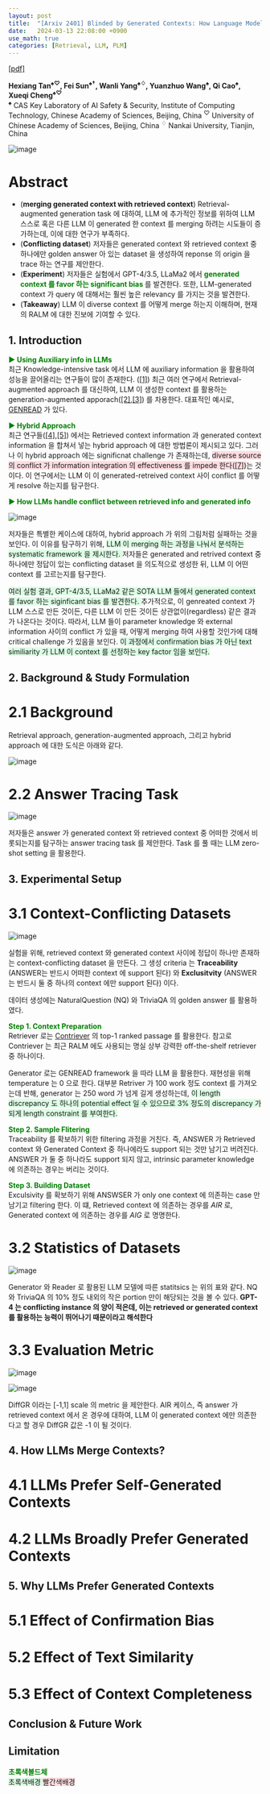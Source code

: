 ```yaml
---
layout: post
title:  "[Arxiv 2401] Blinded by Generated Contexts: How Language Models Merge Generated and Retrieved Contexts for Open-Domain QA?"
date:   2024-03-13 22:08:00 +0900
use_math: true
categories: [Retrieval, LLM, PLM]
---
```


[[pdf]](https://arxiv.org/pdf/2401.11911.pdf)  &emsp;

**Hexiang Tan<sup>♠♡</sup>, Fei Sun<sup>♠†</sup>, Wanli Yang<sup>♠♢</sup>, Yuanzhuo Wang<sup>♠</sup>, Qi Cao<sup>♠</sup>, Xueqi Cheng<sup>♠♡</sup>**
<br><sup>♠</sup> CAS Key Laboratory of AI Safety & Security, Institute of Computing Technology, Chinese Academy of Sciences, Beijing, China <sup>♡</sup> University of Chinese Academy of Sciences, Beijing, China <sup>♢</sup> Nankai University, Tianjin, China &emsp;

![image](https://github.com/yong1-kim/yong1-kim.github.io/assets/42200027/efe5bdb0-6f48-44eb-b90b-13b14e7ac705)

# Abstract
- (**merging generated context with retrieved context**) Retrieval-augmented generation task 에 대하여, LLM 에 추가적인 정보를 위하여 LLM 스스로 혹은 다른 LLM 이 generated 한 context 를 merging 하려는 시도들이 증가하는데, 이에 대한 연구가 부족하다.
- (**Conflicting dataset**) 저자들은 generated context 와 retrieved context 중 하나에만 golden answer 아 있는 dataset 을 생성하여 reponse 의 origin 을 trace 하는 연구를 제안한다.
- (**Experiment**) 저자들은 실험에서 GPT-4/3.5, LLaMa2 에서 <span style='color:green;font-weight:bold'> generated context 를 favor 하는 significant bias </span> 를 발견한다. 또한, LLM-generated context 가 query 에 대해서는 훨씬 높은 relevancy 를 가지는 것을 발견한다.
- (**Takeaway**) LLM 이 diverse context 를 어떻게 merge 하는지 이해하며, 현재의 RALM 에 대한 진보에 기여할 수 있다.

## 1. Introduction
<span style='color:green;font-weight:bold'> ▶ Using Auxiliary info in LLMs </span>
<br>
최근 Knowledge-intensive task 에서 LLM 에 auxiliary information 을 활용하여 성능을 끌어올리는 연구들이 많이 존재한다. ([[1]](https://direct.mit.edu/tacl/article/doi/10.1162/tacl_a_00605/118118/In-Context-Retrieval-Augmented-Language-Models))
최근 여러 연구에서 Retrieval-augmented approach 를 대신하여, LLM 이 생성한 context 를 활용하는 generation-augmented apporach([[2]](https://aclanthology.org/2022.acl-long.225.pdf),[[3]](https://arxiv.org/pdf/2210.01296.pdf)) 를 차용한다.
대표적인 예시로, [GENREAD](https://arxiv.org/abs/2209.10063) 가 있다.

<span style='color:green;font-weight:bold'> ▶ Hybrid Approach </span>
<br>
최근 연구들([[4]](https://arxiv.org/abs/2209.10063),[[5]](https://aclanthology.org/2023.acl-long.546/)) 에서는 Retrieved context information 과 generated context information 을 합쳐서 넣는 hybrid approach 에 대한 방법론이 제시되고 있다.
그러나 이 hybrid approach 에는 significnat challenge 가 존재하는데, <span style='background-color: #ffdce0'> diverse source 의 conflict 가 information integration 의 effectiveness 를 impede 한다([[7]](https://aclanthology.org/2023.emnlp-main.286/))</span>는 것이다.
이 연구에서는 LLM 이 이 generated-retreived context 사이 conflict 를 어떻게 resolve 하는지를 탐구한다.

<span style='color:green;font-weight:bold'> ▶ How LLMs handle conflict between retrieved info and generated info </span>
<br>

![image](https://github.com/yong1-kim/yong1-kim.github.io/assets/42200027/35150b62-1d7b-4e4d-8b56-abcf139bf121)

저자들은 특별한 케이스에 대하여, hybrid approach 가 위의 그림처럼 실패하는 것을 보인다.
이 이유를 탐구하기 위해, <span style='background-color: #dcffe4'> LLM 이 merging 하는 과정을 나눠서 분석하는 systematic framework 을 제시한다. </span>
저자들은 generated and retrived context 중 하나에만 정답이 있는 conflicting dataset 을 의도적으로 생성한 뒤, LLM 이 어떤 context 를 고르는지를 탐구한다.

<span style='background-color: #dcffe4'> 
여러 실험 결과, GPT-4/3.5, LLaMa2 같은 SOTA LLM 들에서 generated context 를 favor 하는 siginficant bias 를 발견한다. </span>
추가적으로, 이 genreated context 가 LLM 스스로 만든 것이든, 다른 LLM 이 만든 것이든 상관없이(regardless) 같은 결과가 나온다는 것이다.
따라서, LLM 들이 parameter knowledge 와 external information 사이의 conflict 가 있을 때, 어떻게 merging 하여 사용할 것인가에 대해 critical challenge 가 있음을 보인다.
<span style='background-color: #dcffe4'> 이 과정에서 confirmation bias 가 아닌 text similiarity 가 LLM 이 context 를 선정하는 key factor 임을 보인다.
 </span> 

## 2. Background & Study Formulation
# 2.1 Background
Retrieval approach, generation-augmented approach, 그리고 hybrid approach 에 대한 도식은 아래와 같다.

![image](https://github.com/yong1-kim/yong1-kim.github.io/assets/42200027/ef36d6b0-8bf7-417c-938b-1c67fc630076)
  

# 2.2 Answer Tracing Task

![image](https://github.com/yong1-kim/yong1-kim.github.io/assets/42200027/f78e5d93-f36a-4902-a203-7d0b1134a5b8)

저자들은 answer 가 generated context 와 retrieved context 중 어떠한 것에서 비롯되는지를 탐구하는 answer tracing task 를 제안한다.
Task 를 풀 때는 LLM zero-shot setting 을 활용한다.

## 3. Experimental Setup
# 3.1 Context-Conflicting Datasets

![image](https://github.com/yong1-kim/yong1-kim.github.io/assets/42200027/8d684c80-a1d2-42d8-836f-a0684306fde7)

실험을 위해, retrieved context 와 generated context 사이에 정답이 하나만 존재하는 context-conflicting dataset 을 만든다.
그 생성 criteria 는 **Traceability** (ANSWER는 반드시 어떠한 context 에 support 된다) 와 **Exclusitvity** (ANSWER 는 반드시 둘 중 하나의 context 에만 support 된다) 이다.

데이터 생성에는 NaturalQuestion (NQ) 와 TriviaQA 의 golden answer 를 활용하였다.

<span style='color:green;font-weight:bold'> Step 1. Context Preparation </span>
<br>
Retriever 로는 [Contriever](https://arxiv.org/abs/2112.09118) 의 top-1 ranked passage 를 활용한다. 참고로 Contriever 는 최근 RALM 에도 사용되는 명실 상부 강력한 off-the-shelf retriever 중 하나이다.

Generator 로는 GENREAD framework 을 따라 LLM 을 활용한다. 재현성을 위해 temperature 는 0 으로 한다. 대부분 Retriver 가 100 work 정도 context 를 가져오는데 반해, generator 는 250 word 가 넘게 길게 생성하는데, <span style='background-color: #dcffe4'> 이 length discrepancy 도 하나의 potential effect 일 수 있으므로 3% 정도의 discrepancy 가 되게 length constraint 를 부여한다. </span>

<span style='color:green;font-weight:bold'> Step 2. Sample Flitering </span>
<br>
Traceability 를 확보하기 위한 filtering 과정을 거친다.
즉, ANSWER 가 Retrieved context 와 Generated Context 중 하나에라도 support 되는 것만 남기고 버려진다. ANSWER 가 둘 중 하나라도 support 되지 않고, intrinsic parameter knowledge 에 의존하는 경우는 버리는 것이다.

<span style='color:green;font-weight:bold'> Step 3. Building Dataset </span>
<br>
Exculsivity 를 확보하기 위해 ANSWSER 가 only one context 에 의존하는 case 만 남기고 filtering 한다.
이 떄, Retrieved context 에 의존하는 경우를 *AIR* 로, Generated context 에 의존하는 경우를 *AIG* 로 명명한다.

# 3.2 Statistics of Datasets

![image](https://github.com/yong1-kim/yong1-kim.github.io/assets/42200027/a3d3a3e4-7926-4d64-9d11-a5ca3ca27a56)

Generator 와 Reader 로 활용된 LLM 모델에 따른 statitsics 는 위의 표와 같다.
NQ 와 TriviaQA 의 10% 정도 내외의 작은 portion 만이 해당되는 것을 볼 수 있다.
**GPT-4 는 conflicting instance 의 양이 적은데, 이는 retrieved or generated context 를 활용하는 능력이 뛰어나기 때문이라고 해석한다**

# 3.3 Evaluation Metric

![image](https://github.com/yong1-kim/yong1-kim.github.io/assets/42200027/fa5f41e1-af48-4b0f-812a-09657ce1556a)

![image](https://github.com/yong1-kim/yong1-kim.github.io/assets/42200027/a4e156be-02d1-46da-8e30-6693d95c5b0f)

DiffGR 이라는 [-1,1] scale 의 metric 을 제안한다.
AIR 케이스, 즉 answer 가 retrieved context 에서 온 경우에 대하여, LLM 이 generated context 에만 의존한다고 할 경우 DiffGR 값은 -1 이 될 것이다.


## 4. How LLMs Merge Contexts?
# 4.1 LLMs Prefer Self-Generated Contexts
# 4.2 LLMs Broadly Prefer Generated Contexts

## 5. Why LLMs Prefer Generated Contexts
# 5.1 Effect of Confirmation Bias
# 5.2 Effect of Text Similarity
# 5.3 Effect of Context Completeness

## Conclusion & Future Work

## Limitation




<span style='color:green;font-weight:bold'> 초록색볼드체 </span>
<br>
<span style='background-color: #dcffe4'> 초록색배경 </span>
<span style='background-color: #ffdce0'> 빨간색배경 </span>
